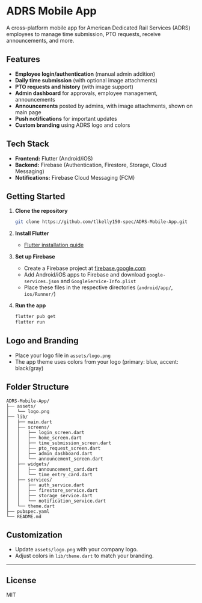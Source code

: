 # ADRS Mobile App

A cross-platform mobile app for American Dedicated Rail Services (ADRS) employees to manage time submission, PTO requests, receive announcements, and more.

## Features

- **Employee login/authentication** (manual admin addition)
- **Daily time submission** (with optional image attachments)
- **PTO requests and history** (with image support)
- **Admin dashboard** for approvals, employee management, announcements
- **Announcements** posted by admins, with image attachments, shown on main page
- **Push notifications** for important updates
- **Custom branding** using ADRS logo and colors

## Tech Stack

- **Frontend:** Flutter (Android/iOS)
- **Backend:** Firebase (Authentication, Firestore, Storage, Cloud Messaging)
- **Notifications:** Firebase Cloud Messaging (FCM)

## Getting Started

1. **Clone the repository**
   ```bash
   git clone https://github.com/tlkelly150-spec/ADRS-Mobile-App.git
   ```

2. **Install Flutter**
   - [Flutter installation guide](https://docs.flutter.dev/get-started/install)

3. **Set up Firebase**
   - Create a Firebase project at [firebase.google.com](https://firebase.google.com/)
   - Add Android/iOS apps to Firebase and download `google-services.json` and `GoogleService-Info.plist`
   - Place these files in the respective directories (`android/app/`, `ios/Runner/`)

4. **Run the app**
   ```bash
   flutter pub get
   flutter run
   ```

## Logo and Branding

- Place your logo file in `assets/logo.png`
- The app theme uses colors from your logo (primary: blue, accent: black/gray)

## Folder Structure

```
ADRS-Mobile-App/
├── assets/
│   └── logo.png
├── lib/
│   ├── main.dart
│   ├── screens/
│   │   ├── login_screen.dart
│   │   ├── home_screen.dart
│   │   ├── time_submission_screen.dart
│   │   ├── pto_request_screen.dart
│   │   ├── admin_dashboard.dart
│   │   └── announcement_screen.dart
│   ├── widgets/
│   │   ├── announcement_card.dart
│   │   └── time_entry_card.dart
│   ├── services/
│   │   ├── auth_service.dart
│   │   ├── firestore_service.dart
│   │   ├── storage_service.dart
│   │   └── notification_service.dart
│   └── theme.dart
├── pubspec.yaml
└── README.md
```

## Customization

- Update `assets/logo.png` with your company logo.
- Adjust colors in `lib/theme.dart` to match your branding.

---

## License

MIT